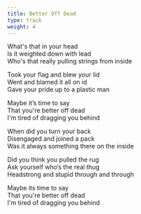 ```yaml
---
title: Better Off Dead
type: track
weight: 4
---
```

What's that in your head  
Is it weighted down with lead  
Who's that really pulling strings from inside

Took your flag and blew your lid  
Went and blamed it all on id  
Gave your pride up to a plastic man

Maybe it’s time to say  
That you're better off dead  
I'm tired of dragging you behind

When did you turn your back  
Disengaged and joined a pack  
Was it always something there on the inside

Did you think you pulled the rug  
Ask yourself who’s the real thug  
Headstrong and stupid through and through

Maybe its time to say  
That you're better off dead  
I'm tired of dragging you behind
